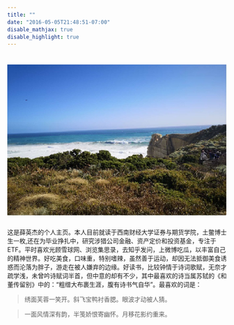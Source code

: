 ```yaml
---
title: ""
date: "2016-05-05T21:48:51-07:00"
disable_mathjax: true
disable_highlight: true
---
```









#  ![](/images/sea.jpg)

这是薛英杰的个人主页。本人目前就读于西南财经大学证券与期货学院，土鳖博士生一枚,还在为毕业挣扎中，研究涉猎公司金融、资产定价和投资基金，专注于ETF。平时喜欢光顾雪球网、浏览集思录，去知乎发问，上微博吃瓜，以丰富自己的精神世界。好吃美食，口味重，特别嗜辣，虽然善于运动，却因无法抵御美食诱惑而沦落为胖子，游走在被人嫌弃的边缘。好读书，比较钟情于诗词歌赋，无奈才疏学浅，未曾吟诗赋词半首，但中意的却有不少，其中最喜欢的诗当属苏轼的《和董传留别》中的：“粗缯大布裹生涯，腹有诗书气自华”。最喜欢的词是：

>绣面芙蓉一笑开。斜飞宝鸭衬香腮。眼波才动被人猜。

>一面风情深有韵，半笺娇恨寄幽怀。月移花影约重来。



